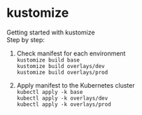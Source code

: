 # kustomize
Getting started with kustomize <br>
Step by step:

1. Check manifest for each environment <br>
```kustomize build base``` <br>
```kustomize build overlays/dev``` <br>
```kustomize build overlays/prod``` <br>

2. Apply manifest to the Kubernetes cluster <br>
```kubectl apply -k base``` <br>
```kubectl apply -k overlays/dev``` <br>
```kubectl apply -k overlays/prod```
